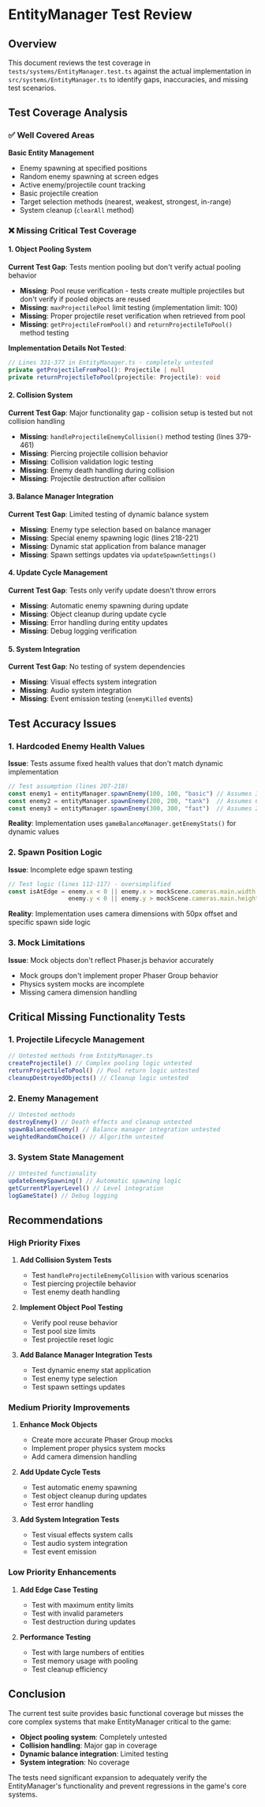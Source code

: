 # EntityManager Test Review

## Overview
This document reviews the test coverage in `tests/systems/EntityManager.test.ts` against the actual implementation in `src/systems/EntityManager.ts` to identify gaps, inaccuracies, and missing test scenarios.

## Test Coverage Analysis

### ✅ Well Covered Areas

**Basic Entity Management**
- Enemy spawning at specified positions
- Random enemy spawning at screen edges
- Active enemy/projectile count tracking
- Basic projectile creation
- Target selection methods (nearest, weakest, strongest, in-range)
- System cleanup (`clearAll` method)

### ❌ Missing Critical Test Coverage

#### 1. Object Pooling System
**Current Test Gap**: Tests mention pooling but don't verify actual pooling behavior
- **Missing**: Pool reuse verification - tests create multiple projectiles but don't verify if pooled objects are reused
- **Missing**: `maxProjectilePool` limit testing (implementation limit: 100)
- **Missing**: Proper projectile reset verification when retrieved from pool
- **Missing**: `getProjectileFromPool()` and `returnProjectileToPool()` method testing

**Implementation Details Not Tested**:
```typescript
// Lines 331-377 in EntityManager.ts - completely untested
private getProjectileFromPool(): Projectile | null
private returnProjectileToPool(projectile: Projectile): void
```

#### 2. Collision System
**Current Test Gap**: Major functionality gap - collision setup is tested but not collision handling
- **Missing**: `handleProjectileEnemyCollision()` method testing (lines 379-461)
- **Missing**: Piercing projectile collision behavior
- **Missing**: Collision validation logic testing
- **Missing**: Enemy death handling during collision
- **Missing**: Projectile destruction after collision

#### 3. Balance Manager Integration
**Current Test Gap**: Limited testing of dynamic balance system
- **Missing**: Enemy type selection based on balance manager
- **Missing**: Special enemy spawning logic (lines 218-221)
- **Missing**: Dynamic stat application from balance manager
- **Missing**: Spawn settings updates via `updateSpawnSettings()`

#### 4. Update Cycle Management
**Current Test Gap**: Tests only verify update doesn't throw errors
- **Missing**: Automatic enemy spawning during update
- **Missing**: Object cleanup during update cycle
- **Missing**: Error handling during entity updates
- **Missing**: Debug logging verification

#### 5. System Integration
**Current Test Gap**: No testing of system dependencies
- **Missing**: Visual effects system integration
- **Missing**: Audio system integration
- **Missing**: Event emission testing (`enemyKilled` events)

## Test Accuracy Issues

### 1. Hardcoded Enemy Health Values
**Issue**: Tests assume fixed health values that don't match dynamic implementation

```typescript
// Test assumption (lines 207-218)
const enemy1 = entityManager.spawnEnemy(100, 100, "basic") // Assumes 30 health
const enemy2 = entityManager.spawnEnemy(200, 200, "tank")  // Assumes 60 health
const enemy3 = entityManager.spawnEnemy(300, 300, "fast")  // Assumes 20 health
```

**Reality**: Implementation uses `gameBalanceManager.getEnemyStats()` for dynamic values

### 2. Spawn Position Logic
**Issue**: Incomplete edge spawn testing

```typescript
// Test logic (lines 112-117) - oversimplified
const isAtEdge = enemy.x < 0 || enemy.x > mockScene.cameras.main.width || 
                 enemy.y < 0 || enemy.y > mockScene.cameras.main.height
```

**Reality**: Implementation uses camera dimensions with 50px offset and specific spawn side logic

### 3. Mock Limitations
**Issue**: Mock objects don't reflect Phaser.js behavior accurately
- Mock groups don't implement proper Phaser Group behavior
- Physics system mocks are incomplete
- Missing camera dimension handling

## Critical Missing Functionality Tests

### 1. Projectile Lifecycle Management
```typescript
// Untested methods from EntityManager.ts
createProjectile() // Complex pooling logic untested
returnProjectileToPool() // Pool return logic untested  
cleanupDestroyedObjects() // Cleanup logic untested
```

### 2. Enemy Management
```typescript
// Untested methods
destroyEnemy() // Death effects and cleanup untested
spawnBalancedEnemy() // Balance manager integration untested
weightedRandomChoice() // Algorithm untested
```

### 3. System State Management
```typescript
// Untested functionality
updateEnemySpawning() // Automatic spawning logic
getCurrentPlayerLevel() // Level integration
logGameState() // Debug logging
```

## Recommendations

### High Priority Fixes

1. **Add Collision System Tests**
   - Test `handleProjectileEnemyCollision` with various scenarios
   - Test piercing projectile behavior
   - Test enemy death handling

2. **Implement Object Pool Testing**
   - Verify pool reuse behavior
   - Test pool size limits
   - Test projectile reset logic

3. **Add Balance Manager Integration Tests**
   - Test dynamic enemy stat application
   - Test enemy type selection
   - Test spawn settings updates

### Medium Priority Improvements

1. **Enhance Mock Objects**
   - Create more accurate Phaser Group mocks
   - Implement proper physics system mocks
   - Add camera dimension handling

2. **Add Update Cycle Tests**
   - Test automatic enemy spawning
   - Test object cleanup during updates
   - Test error handling

3. **Add System Integration Tests**
   - Test visual effects system calls
   - Test audio system integration
   - Test event emission

### Low Priority Enhancements

1. **Add Edge Case Testing**
   - Test with maximum entity limits
   - Test with invalid parameters
   - Test destruction during updates

2. **Performance Testing**
   - Test with large numbers of entities
   - Test memory usage with pooling
   - Test cleanup efficiency

## Conclusion

The current test suite provides basic functional coverage but misses the core complex systems that make EntityManager critical to the game:
- **Object pooling system**: Completely untested
- **Collision handling**: Major gap in coverage  
- **Dynamic balance integration**: Limited testing
- **System integration**: No coverage

The tests need significant expansion to adequately verify the EntityManager's functionality and prevent regressions in the game's core systems.